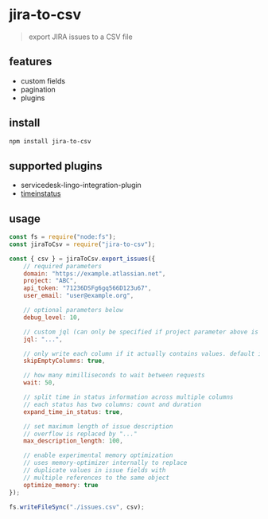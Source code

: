 # jira-to-csv
> export JIRA issues to a CSV file

## features
- custom fields
- pagination
- plugins

## install
```sh
npm install jira-to-csv
```

## supported plugins
- servicedesk-lingo-integration-plugin
- [timeinstatus](https://marketplace.atlassian.com/apps/1219732/time-in-status)

## usage
```js
const fs = require("node:fs");
const jiraToCsv = require("jira-to-csv");

const { csv } = jiraToCsv.export_issues({
    // required parameters
    domain: "https://example.atlassian.net",
    project: "ABC",
    api_token: "71236DSFg6gq566D123u67",
    user_email: "user@example.org",

    // optional parameters below
    debug_level: 10,

    // custom jql (can only be specified if project parameter above is undefined)
    jql: "...",

    // only write each column if it actually contains values. default is false
    skipEmptyColumns: true,

    // how many mimilliseconds to wait between requests
    wait: 50,

    // split time in status information across multiple columns
    // each status has two columns: count and duration
    expand_time_in_status: true,

    // set maximum length of issue description
    // overflow is replaced by "..."
    max_description_length: 100,

    // enable experimental memory optimization
    // uses memory-optimizer internally to replace
    // duplicate values in issue fields with
    // multiple references to the same object
    optimize_memory: true
});

fs.writeFileSync("./issues.csv", csv);
```

